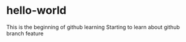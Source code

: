 # hello-world
This is the beginning of github learning
Starting to learn about github branch feature
